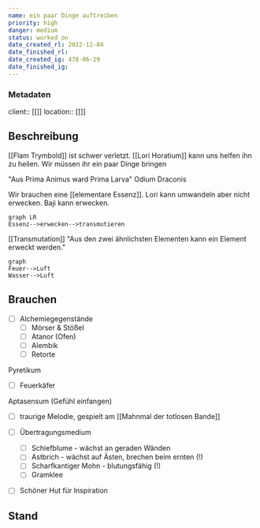 ```yaml
---
name: ein paar Dinge auftreiben
priority: high
danger: medium
status: worked on
date_created_rl: 2022-12-04
date_finished_rl: 
date_created_ig: 478-06-29
date_finished_ig:
---
```

### Metadaten
client:: [[]]
location:: [[]]


## Beschreibung

[[Flam Trymbold]] ist schwer verletzt. [[Lori Horatium]] kann uns helfen ihn zu heilen. Wir müssen ihr ein paar Dinge bringen

"Aus Prima Animus ward Prima Larva"
Odium Draconis

Wir brauchen eine [[elementare Essenz]].
Lori kann umwandeln aber nicht erwecken.
Baji kann erwecken.
```mermaid
graph LR
Essenz-->erwecken-->transmutieren
```

[[Transmutation]]
"Aus den zwei ähnlichsten Elementen kann ein Element erweckt werden."
```mermaid
graph
Feuer-->Luft
Wasser-->Luft
```

## Brauchen

- [ ] Alchemiegegenstände
	- [ ] Mörser & Stößel
	- [ ] Atanor (Ofen)
	- [ ] Alembik
	- [ ] Retorte

Pyretikum
- [ ] Feuerkäfer

Aptasensum (Gefühl einfangen)
- [ ] traurige Melodie, gespielt am [[Mahnmal der totlosen Bande]]
- [ ] Übertragungsmedium
	- [ ] Schiefblume - wächst an geraden Wänden
	- [ ] Astbrich - wächst auf Ästen, brechen beim ernten (!)
	- [ ] Scharfkantiger Mohn - blutungsfähig (!)
	- [ ] Gramklee
- [ ] Schöner Hut für Inspiration
 

## Stand
